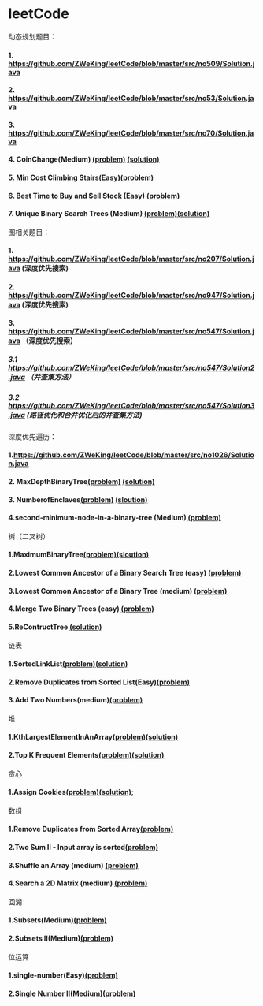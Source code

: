# leetCode

动态规划题目：
#### 1. https://github.com/ZWeKing/leetCode/blob/master/src/no509/Solution.java
#### 2. https://github.com/ZWeKing/leetCode/blob/master/src/no53/Solution.java
#### 3. https://github.com/ZWeKing/leetCode/blob/master/src/no70/Solution.java
#### 4. CoinChange(Medium) [(problem)](https://leetcode.com/problems/coin-change/)  [(solution)](https://github.com/ZWeKing/leetCode/blob/master/src/no322/CoinChange.java)
#### 5. Min Cost Climbing Stairs(Easy)[(problem)](https://leetcode.com/problems/min-cost-climbing-stairs/)
#### 6. Best Time to Buy and Sell Stock (Easy) [(problem)](https://leetcode.com/problems/best-time-to-buy-and-sell-stock/)
#### 7. Unique Binary Search Trees (Medium) [(problem)](https://leetcode.com/problems/unique-binary-search-trees/)[(solution)](https://github.com/ZWeKing/leetCode/blob/master/src/greedy/UniqueBST96Medium.java)

图相关题目：
#### 1. https://github.com/ZWeKing/leetCode/blob/master/src/no207/Solution.java (深度优先搜索)
#### 2. https://github.com/ZWeKing/leetCode/blob/master/src/no947/Solution.java (深度优先搜索)
#### 3. https://github.com/ZWeKing/leetCode/blob/master/src/no547/Solution.java （深度优先搜索）
##### 3.1 https://github.com/ZWeKing/leetCode/blob/master/src/no547/Solution2.java （并查集方法）
##### 3.2 https://github.com/ZWeKing/leetCode/blob/master/src/no547/Solution3.java (路径优化和合并优化后的并查集方法)

深度优先遍历：
#### 1.https://github.com/ZWeKing/leetCode/blob/master/src/no1026/Solution.java
#### 2. MaxDepthBinaryTree[(problem)](https://leetcode.com/problems/maximum-depth-of-binary-tree/) [(solution)](https://github.com/ZWeKing/leetCode/blob/master/src/dfs/MaxDepthBinaryTree104Easy.java)
#### 3. NumberofEnclaves[(problem)](https://leetcode.com/problems/number-of-enclaves/) [(sloution)](https://github.com/ZWeKing/leetCode/blob/master/src/dfs/NumberofEnclaves1020Medium.java)
#### 4.second-minimum-node-in-a-binary-tree (Medium) [(problem)](https://leetcode.com/problems/second-minimum-node-in-a-binary-tree/)

树（二叉树）
#### 1.MaximumBinaryTree[(problem)](https://leetcode.com/problems/maximum-binary-tree/)[(sloution)](https://github.com/ZWeKing/leetCode/blob/master/src/tree/MaximumBinaryTree654Medium.java)
#### 2.Lowest Common Ancestor of a Binary Search Tree (easy) [(problem)](https://leetcode.com/problems/lowest-common-ancestor-of-a-binary-search-tree/)
#### 3.Lowest Common Ancestor of a Binary Tree (medium) [(problem)](https://leetcode.com/problems/lowest-common-ancestor-of-a-binary-tree/)
#### 4.Merge Two Binary Trees (easy) [(problem)](https://leetcode.com/problems/merge-two-binary-trees/)
#### 5.ReContructTree [(solution)](https://github.com/ZWeKing/leetCode/blob/master/src/tree/ContructTree.java)

链表
#### 1.SortedLinkList[(problem)](https://leetcode.com/problems/sort-list/)[(solution)](https://github.com/ZWeKing/leetCode/blob/master/src/linkedList/SortList148Medium.java)
#### 2.Remove Duplicates from Sorted List(Easy)[(problem)](https://leetcode.com/problems/remove-duplicates-from-sorted-list/)
#### 3.Add Two Numbers(medium)[(problem)](https://leetcode.com/problems/add-two-numbers/)

堆
#### 1.KthLargestElementInAnArray[(problem)](https://leetcode.com/problems/kth-largest-element-in-an-array/)[(solution)](https://github.com/ZWeKing/leetCode/blob/master/src/heap/KthLargestElementInAnArray215Medium.java)
#### 2.Top K Frequent Elements[(problem)](https://leetcode.com/problems/top-k-frequent-elements/)[(solution)](https://github.com/ZWeKing/leetCode/blob/master/src/heap/TopKFrequentElements347Medium.java)
贪心
#### 1.Assign Cookies[(problem)](https://leetcode.com/problems/assign-cookies/)[(solution)](https://github.com/ZWeKing/leetCode/blob/master/src/greedy/AssignCookies455Easy.java);
数组
#### 1.Remove Duplicates from Sorted Array[(problem)](https://leetcode.com/problems/remove-duplicates-from-sorted-array/)
#### 2.Two Sum II - Input array is sorted[(problem)](https://leetcode.com/problems/two-sum-ii-input-array-is-sorted/)
#### 3.Shuffle an Array (medium) [(problem)](https://leetcode.com/problems/shuffle-an-array/) 
#### 4.Search a 2D Matrix (medium) [(problem)](https://leetcode.com/problems/search-a-2d-matrix/)
回溯
#### 1.Subsets(Medium)[(problem)](https://leetcode.com/problems/subsets/)
#### 2.Subsets II(Medium)[(problem)](https://leetcode.com/problems/subsets-ii/)

位运算
#### 1.single-number(Easy)[(problem)](https://leetcode.com/problems/single-number/)
#### 2.Single Number II(Medium)[(problem)](https://leetcode.com/problems/single-number-ii/)

